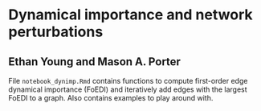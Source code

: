 # Dynamical importance and network perturbations
## Ethan Young and Mason A. Porter

File ```notebook_dynimp.Rmd``` contains functions to compute first-order edge dynamical importance (FoEDI) and iteratively add edges with the largest FoEDI to a graph. Also contains examples to play around with.

